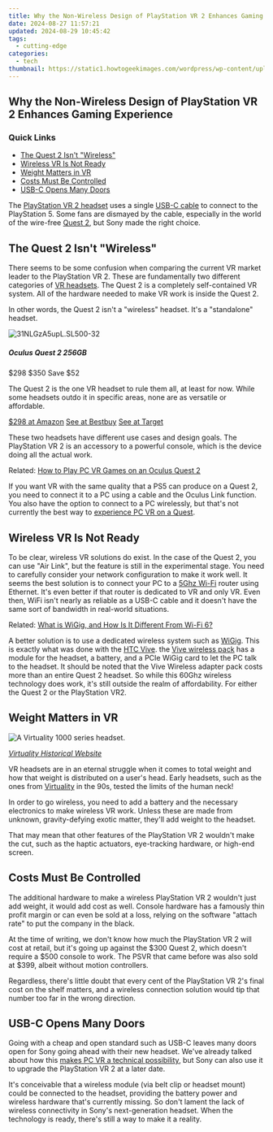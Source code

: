 ```yaml
---
title: Why the Non-Wireless Design of PlayStation VR 2 Enhances Gaming Experience
date: 2024-08-27 11:57:21
updated: 2024-08-29 10:45:42
tags:
  - cutting-edge
categories:
  - tech
thumbnail: https://static1.howtogeekimages.com/wordpress/wp-content/uploads/2022/01/shutterstock_631397348.jpg
---
```


## Why the Non-Wireless Design of PlayStation VR 2 Enhances Gaming Experience

### Quick Links

* [The Quest 2 Isn't "Wireless"](https://easy-unlock-android.techidaily.com/can-i-bypass-a-forgotten-phone-password-of-nokia-c210-by-drfone-android/)
* [Wireless VR Is Not Ready](https://apple-account.techidaily.com/in-2024-how-to-reset-apple-id-and-apple-password-from-iphone-se-2020-by-drfone-ios/)
* [Weight Matters in VR](https://buynow-info.techidaily.com/smartphone-showdown-evaluating-the-zte-blade-a3ys-proficiency-in-everyday-use/)
* [Costs Must Be Controlled](https://android-location-track.techidaily.com/in-2024-how-to-turn-off-google-location-to-stop-tracking-you-on-motorola-moto-g34-5g-drfone-by-drfone-virtual-android/)
* [USB-C Opens Many Doors](https://win11-tips.techidaily.com/the-ultimate-tech-companion-asus-vivobook-s-15-review/)

 The [PlayStation VR 2 headset](https://blog.playstation.com/2022/01/04/playstation-vr2-and-playstation-vr2-sense-controller-the-next-generation-of-vr-gaming-on-ps5/) uses a single [USB-C cable](https://games-able.techidaily.com/bypassing-steam-disconnection-in-windows-11/) to connect to the PlayStation 5\. Some fans are dismayed by the cable, especially in the world of the wire-free [Quest 2](https://youtube-sure.techidaily.com/024-approved-how-much-cash-can-you-score-for-watching-a-million-videos/), but Sony made the right choice.

##  The Quest 2 Isn't "Wireless"

 There seems to be some confusion when comparing the current VR market leader to the PlayStation VR 2\. These are fundamentally two different categories of [VR headsets](https://vp-tips.techidaily.com/visual-harmony-ios-and-macos-photoviewer-blend/). The Quest 2 is a completely self-contained VR system. All of the hardware needed to make VR work is inside the Quest 2.

 In other words, the Quest 2 isn't a "wireless" headset. It's a "standalone" headset.

![31NLGzA5upL._SL500_-32](https://static1.howtogeekimages.com/wordpress/wp-content/uploads/2023/06/31nlgza5upl-_sl500_-32.jpg) 

#####  Oculus Quest 2 256GB

$298 $350 Save $52 

The Quest 2 is the one VR headset to rule them all, at least for now. While some headsets outdo it in specific areas, none are as versatile or affordable.

[$298 at Amazon](https://www.amazon.com/Oculus-Quest-Advanced-All-One-Virtual/dp/B09B8DQ26F/) [See at Bestbuy](https://shop-links.co/link/?exclusive=1&publisher_slug=itechdaily19598&url=https%3A%2F%2Fwww.bestbuy.com%2Fsite%2Fmeta__quest_2_advanc%2F6473857.p%3FskuId%3D6473857%2522target%253D%2522_blank) [See at Target](https://shop-links.co/link/?exclusive=1&publisher_slug=itechdaily19598&url=https%3A%2F%2Fdisneyplus.bn5x.net%2Fc%2F156932%2F564546%2F9358%3FsubId1%3DUUhtgUeUpU207196%26subId2%3Dehtg%26u%3Dhttps%253A%252F%252Fwww.target.com%252Fp%252Fmeta%255Fquest%255F2%255Fadvance%252F-%252FA-84022117%2522target%253D%2522%255Fblank) 

 These two headsets have different use cases and design goals. The PlayStation VR 2 is an accessory to a powerful console, which is the device doing all the actual work.

Related: [How to Play PC VR Games on an Oculus Quest 2](https://facebook-video-content.techidaily.com/new-2024-approved-easy-guide-to-rectify-ios-and-android-videos-not-sent-by-messenger/) 

 If you want VR with the same quality that a PS5 can produce on a Quest 2, you need to connect it to a PC using a cable and the Oculus Link function. You also have the option to connect to a PC wirelessly, but that's not currently the best way to [experience PC VR on a Quest](https://facebook-video-content.techidaily.com/new-2024-approved-easy-guide-to-rectify-ios-and-android-videos-not-sent-by-messenger/).

##  Wireless VR Is Not Ready

 To be clear, wireless VR solutions do exist. In the case of the Quest 2, you can use "Air Link", but the feature is still in the experimental stage. You need to carefully consider your network configuration to make it work well. It seems the best solution is to connect your PC to a [5Ghz Wi-Fi](https://tech-haven.techidaily.com/ultimate-2024-guide-transforming-audible-files-into-mp3-format/) router using Ethernet. It's even better if that router is dedicated to VR and only VR. Even then, WiFi isn't nearly as reliable as a USB-C cable and it doesn't have the same sort of bandwidth in real-world situations.

Related: [What is WiGig, and How Is It Different From Wi-Fi 6?](https://fix-guide.techidaily.com/how-to-fix-unfortunately-contacts-has-stopped-error-on-oneplus-11-5g-drfone-by-drfone-fix-android-problems-fix-android-problems/) 

 A better solution is to use a dedicated wireless system such as [WiGig](https://fix-guide.techidaily.com/how-to-fix-unfortunately-contacts-has-stopped-error-on-oneplus-11-5g-drfone-by-drfone-fix-android-problems-fix-android-problems/). This is exactly what was done with the [HTC Vive](https://www.vive.com/us/product/). the [Vive wireless pack](https://www.vive.com/us/accessory/wireless-adapter/) has a module for the headset, a battery, and a PCIe WiGig card to let the PC talk to the headset. It should be noted that the Vive Wireless adapter pack costs more than an entire Quest 2 headset. So while this 60Ghz wireless technology does work, it's still outside the realm of affordability. For either the Quest 2 or the PlayStation VR2.

##  Weight Matters in VR

![A Virtuality 1000 series headset.](https://static1.howtogeekimages.com/wordpress/wp-content/uploads/2022/01/virtuality-dataglove.jpeg) 

_[Virtuality Historical Website](https://virtuality.com/)_

 VR headsets are in an eternal struggle when it comes to total weight and how that weight is distributed on a user's head. Early headsets, such as the ones from [Virtuality](https://virtuality.com/) in the 90s, tested the limits of the human neck!

 In order to go wireless, you need to add a battery and the necessary electronics to make wireless VR work. Unless these are made from unknown, gravity-defying exotic matter, they'll add weight to the headset.

 That may mean that other features of the PlayStation VR 2 wouldn't make the cut, such as the haptic actuators, eye-tracking hardware, or high-end screen.

##  Costs Must Be Controlled

 The additional hardware to make a wireless PlayStation VR 2 wouldn't just add weight, it would add cost as well. Console hardware has a famously thin profit margin or can even be sold at a loss, relying on the software "attach rate" to put the company in the black.

 At the time of writing, we don't know how much the PlayStation VR 2 will cost at retail, but it's going up against the $300 Quest 2, which doesn't require a $500 console to work. The PSVR that came before was also sold at $399, albeit without motion controllers.

 Regardless, there's little doubt that every cent of the PlayStation VR 2's final cost on the shelf matters, and a wireless connection solution would tip that number too far in the wrong direction.

##  USB-C Opens Many Doors

 Going with a cheap and open standard such as USB-C leaves many doors open for Sony going ahead with their new headset. We've already talked about how this [makes PC VR a technical possibility](https://android-unlock.techidaily.com/how-to-reset-a-vivo-t2-5g-phone-that-is-locked-by-drfone-android/), but Sony can also use it to upgrade the PlayStation VR 2 at a later date.

 It's conceivable that a wireless module (via belt clip or headset mount) could be connected to the headset, providing the battery power and wireless hardware that's currently missing. So don't lament the lack of wireless connectivity in Sony's next-generation headset. When the technology is ready, there's still a way to make it a reality.

<ins class="adsbygoogle"
     style="display:block"
     data-ad-format="autorelaxed"
     data-ad-client="ca-pub-7571918770474297"
     data-ad-slot="1223367746"></ins>



<ins class="adsbygoogle"
     style="display:block"
     data-ad-client="ca-pub-7571918770474297"
     data-ad-slot="8358498916"
     data-ad-format="auto"
     data-full-width-responsive="true"></ins>
